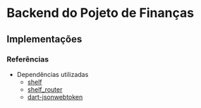# Backend do Pojeto de Finanças

## Implementações

### Referências

- Dependências utilizadas
  - [shelf](https://pub.dev/packages/shelf)
  - [shelf_router](https://pub.dev/packages/shelf_router)
  - [dart-jsonwebtoken](https://pub.dev/packages/dart_jsonwebtoken)
